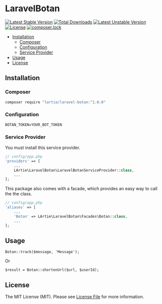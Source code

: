 # LaravelBotan

[![Latest Stable Version](https://poser.pugx.org/lartie/laravel-botan/v/stable)](https://packagist.org/packages/lartie/laravel-botan)
[![Total Downloads](https://poser.pugx.org/lartie/laravel-botan/downloads)](https://packagist.org/packages/lartie/laravel-botan)
[![Latest Unstable Version](https://poser.pugx.org/lartie/laravel-botan/v/unstable)](https://packagist.org/packages/lartie/laravel-botan)
[![License](https://poser.pugx.org/lartie/laravel-botan/license)](https://packagist.org/packages/lartie/laravel-botan)
[![composer.lock](https://poser.pugx.org/lartie/laravel-botan/composerlock)](https://packagist.org/packages/lartie/laravel-botan)

- [Installation](#installation)
    - [Composer](#composer)
    - [Configuration](#configuration)
    - [Service Provider](#service-provider)
- [Usage](#usage)
- [License](#license)

## Installation

### Composer
```bash
composer require "lartie/laravel-botan:^1.0.0"
```

### Configuration

    BOTAN_TOKEN=YOUR_BOT_TOKEN

### Service Provider

You must install this service provider.
```php
// config/app.php
'providers' => [
    ...
    LArtie\LaravelBotan\LaravelBotanServiceProvider::class,
    ...
];
```
This package also comes with a facade, which provides an easy way to call the the class.
```php
// config/app.php
'aliases' => [
    ...
    'Botan' => LArtie\LaravelBotan\Facades\Botan::class,
    ...
];
```

## Usage

    Botan::track($message, 'Message');

Or

    $result = Botan::shortenUrl($url, $userId);

## License

The MIT License (MIT). Please see [License File](LICENSE.md) for more information.
